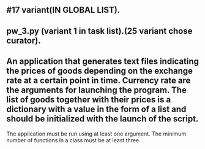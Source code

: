 
#17 variant(IN GLOBAL LIST).
---


pw_3.py (variant 1 in task list).(25 variant chose curator).
--
An application that generates text files indicating the prices of goods depending on 
the exchange rate at a certain point in time. Currency rate are the arguments for launching the program. 
The list of goods together with their prices is a dictionary with a value in the form of 
a list and should be initialized with the launch of the script.
---
The application must be run using at least one argument. 
The minimum number of functions in a class must be at least three.
